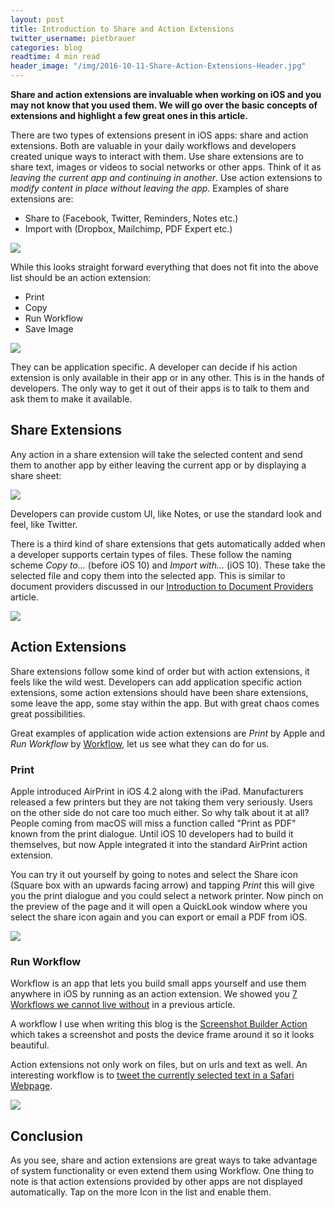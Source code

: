 ```yaml
---
layout: post
title: Introduction to Share and Action Extensions
twitter_username: pietbrauer
categories: blog
readtime: 4 min read
header_image: "/img/2016-10-11-Share-Action-Extensions-Header.jpg"
---
```


__Share and action extensions are invaluable when working on iOS and you may not know that you used them. We will go over the basic concepts of extensions and highlight a few great ones in this article.__


There are two types of extensions present in iOS apps: share and action extensions. Both are valuable in your daily workflows and developers created unique ways to interact with them. Use share extensions are to share text, images or videos to social networks or other apps. Think of it as *leaving the current app and continuing in another*. Use action extensions to *modify content in place without leaving the app*. Examples of share extensions are:

- Share to (Facebook, Twitter, Reminders, Notes etc.)
- Import with (Dropbox, Mailchimp, PDF Expert etc.)

![](/img/2016-10-11-Share-Action-Extensions-0.PNG)

While this looks straight forward everything that does not fit into the above list should be an action extension:

- Print
- Copy
- Run Workflow
- Save Image

![](/img/2016-10-11-Share-Action-Extensions-1.PNG)

They can be application specific. A developer can decide if his action extension is only available in their app or in any other. This is in the hands of developers. The only way to get it out of their apps is to talk to them and ask them to make it available.

## Share Extensions

Any action in a share extension will take the selected content and send them to another app by either leaving the current app or by displaying a share sheet:

![](/img/2016-10-11-Share-Action-Extensions-2.jpg)

Developers can provide custom UI, like Notes, or use the standard look and feel, like Twitter.

There is a third kind of share extensions that gets automatically added when a developer supports certain types of files. These follow the naming scheme *Copy to…* (before iOS 10) and *Import with…* (iOS 10). These take the selected file and copy them into the selected app. This is similar to document providers discussed in our [Introduction to Document Providers](http://mobileonly.tools/blog/2016/10/06/Introduction-to-Document-Providers.html) article.

![](/img/2016-10-11-Share-Action-Extensions-3.jpg)

## Action Extensions

Share extensions follow some kind of order but with action extensions, it feels like the wild west. Developers can add application specific action extensions, some action extensions should have been share extensions, some leave the app, some stay within the app. But with great chaos comes great possibilities.

Great examples of application wide action extensions are *Print* by Apple and *Run Workflow* by [Workflow](https://itunes.apple.com/us/app/workflow-powerful-automation/id915249334?mt=8), let us see what they can do for us.

### Print

Apple introduced AirPrint in iOS 4.2 along with the iPad. Manufacturers released a few printers but they are not taking them very seriously. Users on the other side do not care too much either. So why talk about it at all? People coming from macOS will miss a function called "Print as PDF" known from the print dialogue. Until iOS 10 developers had to build it themselves, but now Apple integrated it into the standard AirPrint action extension.

You can try it out yourself by going to notes and select the Share icon (Square box with an upwards facing arrow) and tapping *Print* this will give you the print dialogue and you could select a network printer. Now pinch on the preview of the page and it will open a QuickLook window where you select the share icon again and you can export or email a PDF from iOS.

![](/img/2016-10-11-Share-Action-Extensions-4.jpg)

### Run Workflow

Workflow is an app that lets you build small apps yourself and use them anywhere in iOS by running as an action extension. We showed you [7 Workflows we cannot live without](http://mobileonly.tools/blog/2016/06/08/7-Workflows-we-cannot-live-without.html) in a previous article.

A workflow I use when writing this blog is the [Screenshot Builder Action](http://mobileonly.tools/blog/2016/06/08/7-Workflows-we-cannot-live-without.html) which takes a screenshot and posts the device frame around it so it looks beautiful.

Action extensions not only work on files, but on urls and text as well. An interesting workflow is to [tweet the currently selected text in a Safari Webpage](https://workflow.is/workflows/3d6d2b5d4ce746ed87bc97ef2ea6cfc9).

![](/img/2016-10-11-Share-Action-Extensions-5.PNG)

## Conclusion

As you see, share and action extensions are great ways to take advantage of system functionality or even extend them using Workflow. One thing to note is that action extensions provided by other apps are not displayed automatically. Tap on the more Icon in the list and enable them.